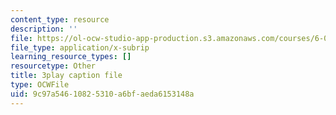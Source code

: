 ```yaml
---
content_type: resource
description: ''
file: https://ol-ocw-studio-app-production.s3.amazonaws.com/courses/6-0001-introduction-to-computer-science-and-programming-in-python-fall-2016/9c97a54610825310a6bfaeda6153148a_EFCdr_43qmU.vtt
file_type: application/x-subrip
learning_resource_types: []
resourcetype: Other
title: 3play caption file
type: OCWFile
uid: 9c97a546-1082-5310-a6bf-aeda6153148a
---
```

